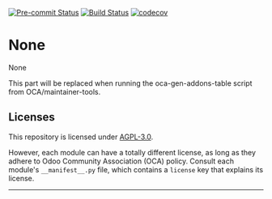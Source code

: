 
<!-- /!\ Non OCA Context : Set here the badge of your runbot / runboat instance. -->
[![Pre-commit Status](https://github.com/qrtl/hls-oca/actions/workflows/pre-commit.yml/badge.svg?branch=12.0)](https://github.com/qrtl/hls-oca/actions/workflows/pre-commit.yml?query=branch%3A12.0)
[![Build Status](https://github.com/qrtl/hls-oca/actions/workflows/test.yml/badge.svg?branch=12.0)](https://github.com/qrtl/hls-oca/actions/workflows/test.yml?query=branch%3A12.0)
[![codecov](https://codecov.io/gh/qrtl/hls-oca/branch/12.0/graph/badge.svg)](https://codecov.io/gh/qrtl/hls-oca)
<!-- /!\ Non OCA Context : Set here the badge of your translation instance. -->

<!-- /!\ do not modify above this line -->

# None

None

<!-- /!\ do not modify below this line -->

<!-- prettier-ignore-start -->

[//]: # (addons)

This part will be replaced when running the oca-gen-addons-table script from OCA/maintainer-tools.

[//]: # (end addons)

<!-- prettier-ignore-end -->

## Licenses

This repository is licensed under [AGPL-3.0](LICENSE).

However, each module can have a totally different license, as long as they adhere to Odoo Community Association (OCA)
policy. Consult each module's `__manifest__.py` file, which contains a `license` key
that explains its license.

----
<!-- /!\ Non OCA Context : Set here the full description of your organization. -->
